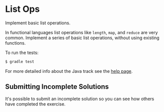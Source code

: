 # List Ops

Implement basic list operations.

In functional languages list operations like `length`, `map`, and
`reduce` are very common. Implement a series of basic list operations,
without using existing functions.


To run the tests:

```sh
$ gradle test
```

For more detailed info about the Java track see the [help page](http://exercism.io/languages/java).



## Submitting Incomplete Solutions
It's possible to submit an incomplete solution so you can see how others have completed the exercise.

